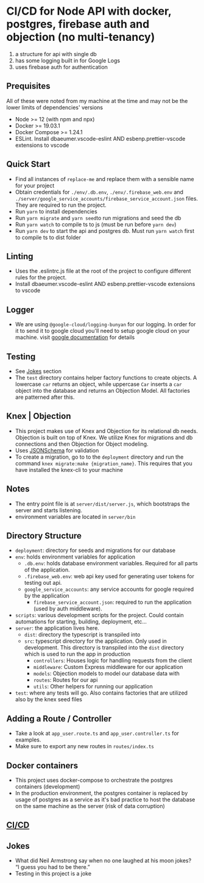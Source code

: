 # CI/CD for Node API with docker, postgres, firebase auth and objection (no multi-tenancy)

1. a structure for api with single db
2. has some logging built in for Google Logs
3. uses firebase auth for authentication

## Prequisites

All of these were noted from my machine at the time and may not be the lower limits of dependencies' versions

- Node >= 12 (with npm and npx)
- Docker >= 19.03.1
- Docker Compose >= 1.24.1
- ESLint. Install dbaeumer.vscode-eslint AND esbenp.prettier-vscode extensions to vscode

## Quick Start

- Find all instances of `replace-me` and replace them with a sensible name for your project
- Obtain credentials for `./env/.db.env`, `./env/.firebase_web.env` and `./server/google_service_accounts/firebase_service_account.json` files. They are required to run the project.
- Run `yarn` to install dependencies
- Run `yarn migrate` and `yarn seed`to run migrations and seed the db
- Run `yarn watch` to compile ts to js (must be run before `yarn dev`)
- Run `yarn dev` to start the api and postgres db. Must run `yarn watch` first to compile ts to dist folder

## Linting

- Uses the .eslintrc.js file at the root of the project to configure different rules for the project.
- Install dbaeumer.vscode-eslint AND esbenp.prettier-vscode extensions to vscode

## Logger

- We are using `@google-cloud/logging-bunyan` for our logging. In order for it to send it to google cloud you'll need to setup google cloud on your machine. visit [google documentation](https://cloud.google.com/logging/docs/setup/nodejs) for details

## Testing

- See [Jokes](#jokes) section
- The `test` directory contains helper factory functions to create objects. A lowercase `car` returns an object, while uppercase `Car` inserts a `car` object into the database and returns an Objection Model. All factories are patterned after this.

## Knex | Objection

- This project makes use of Knex and Objection for its relational db needs. Objection is built on top of Knex. We utilize Knex for migrations and db connections and then Objection for Object modeling.
- Uses [JSONSchema](http://json-schema.org/) for validation
- To create a migration, go to to the `deployment` directory and run the command `knex migrate:make {migration_name}`. This requires that you have installed the knex-cli to your machine

## Notes

- The entry point file is at `server/dist/server.js`, which bootstraps the server and starts listening.
- environment variables are located in `server/bin`

## Directory Structure

- `deployment`: directory for seeds and migrations for our database
- `env`: holds environment variables for application
  - `.db.env`: holds database environment variables. Required for all parts of the application.
  - `.firebase_web.env`: web api key used for generating user tokens for testing out api.
  - `google_service_accounts`: any service accounts for google required by the application
    - `firebase_service_account.json`: required to run the application (used by auth middleware).
- `scripts`: various development scripts for the project. Could contain automations for starting, building, deployment, etc...
- `server`: the application lives here.
  - `dist`: directory the typescript is transpiled into
  - `src`: typescript directory for the application. Only used in development. This directory is transpiled into the `dist` directory which is used to run the app in production
    - `controllers`: Houses logic for handling requests from the client
    - `middleware`: Custom Express middleware for our application
    - `models`: Objection models to model our database data with
    - `routes`: Routes for our api
    - `utils`: Other helpers for running our application
- `test`: where any tests will go. Also contains factories that are utilized also by the knex seed files

## Adding a Route / Controller

- Take a look at `app_user.route.ts` and `app_user.controller.ts` for examples.
- Make sure to export any new routes in `routes/index.ts`

## Docker containers

- This project uses docker-compose to orchestrate the postgres containers (development)
- In the production environment, the postgres container is replaced by usage of postgres as a service as it's bad practice to host the database on the same machine as the server (risk of data corruption)

## [CI/CD](https://docs.google.com/document/d/1oufUMsz1exq8iEC98emocDtwcjimS4RXz3Ors2wqPPc/edit?usp=sharing)

## Jokes

- What did Neil Armstrong say when no one laughed at his moon jokes?  
  “I guess you had to be there.”
- Testing in this project is a joke
